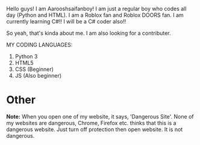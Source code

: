 Hello guys! I am Aarooshsaifanboy! I am just a regular boy who codes all day (Python and HTML). I am a Roblox fan and Roblox DOORS fan.
I am currently learning C#!! I will be a C# coder also!!

So yeah, that's kinda about me.
I am also looking for a contributer.

MY CODING LANGUAGES:
1. Python 3
2. HTML5
3. CSS (Beginner)
4. JS (Also beginner)

# Other
**Note:** When you open one of my website, it says, 'Dangerous Site'. None of my websites are dangerous, Chrome, Firefox etc. thinks that this is a dangerous website. Just turn off protection then open website. It is not dangerous.
